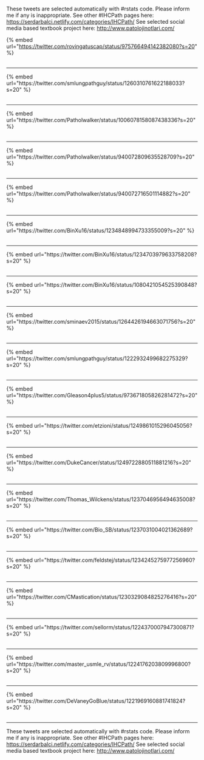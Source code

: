 

These tweets are selected automatically with #rstats code. Please inform me if any is inappropriate.
See other #IHCPath pages here: https://serdarbalci.netlify.com/categories/IHCPath/ 
See selected social media based textbook project here: http://www.patolojinotlari.com/

{% embed url="https://twitter.com/rovingatuscap/status/975766494142382080?s=20" %}<br>
<br>
<hr>
{% embed url="https://twitter.com/smlungpathguy/status/1260310761622188033?s=20" %}<br>
<br>
<hr>
{% embed url="https://twitter.com/Patholwalker/status/1006078158087438336?s=20" %}<br>
<br>
<hr>
{% embed url="https://twitter.com/Patholwalker/status/940072809635528709?s=20" %}<br>
<br>
<hr>
{% embed url="https://twitter.com/Patholwalker/status/940072716501114882?s=20" %}<br>
<br>
<hr>
{% embed url="https://twitter.com/BinXu16/status/1234848994733355009?s=20" %}<br>
<br>
<hr>
{% embed url="https://twitter.com/BinXu16/status/1234703979633758208?s=20" %}<br>
<br>
<hr>
{% embed url="https://twitter.com/BinXu16/status/1080421054525390848?s=20" %}<br>
<br>
<hr>
{% embed url="https://twitter.com/sminaev2015/status/1264426194663071756?s=20" %}<br>
<br>
<hr>
{% embed url="https://twitter.com/smlungpathguy/status/1222932499682275329?s=20" %}<br>
<br>
<hr>
{% embed url="https://twitter.com/Gleason4plus5/status/973671805826281472?s=20" %}<br>
<br>
<hr>
{% embed url="https://twitter.com/etzioni/status/1249861015296045056?s=20" %}<br>
<br>
<hr>
{% embed url="https://twitter.com/DukeCancer/status/1249722880511881216?s=20" %}<br>
<br>
<hr>
{% embed url="https://twitter.com/Thomas_Wilckens/status/1237046956494635008?s=20" %}<br>
<br>
<hr>
{% embed url="https://twitter.com/Bio_SB/status/1237031004021362689?s=20" %}<br>
<br>
<hr>
{% embed url="https://twitter.com/feldstej/status/1234245275977256960?s=20" %}<br>
<br>
<hr>
{% embed url="https://twitter.com/CMastication/status/1230329084825276416?s=20" %}<br>
<br>
<hr>
{% embed url="https://twitter.com/sellorm/status/1224370007947300871?s=20" %}<br>
<br>
<hr>
{% embed url="https://twitter.com/master_usmle_rv/status/1224176203809996800?s=20" %}<br>
<br>
<hr>
{% embed url="https://twitter.com/DeVaneyGoBlue/status/1221969160881741824?s=20" %}<br>
<br>
<hr>


These tweets are selected automatically with #rstats code. Please inform me if any is inappropriate.
See other #IHCPath pages here: https://serdarbalci.netlify.com/categories/IHCPath/ 
See selected social media based textbook project here: http://www.patolojinotlari.com/
